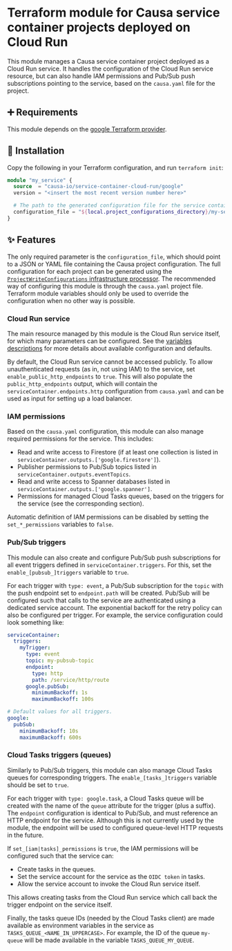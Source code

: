 # Terraform module for Causa service container projects deployed on Cloud Run

This module manages a Causa service container project deployed as a Cloud Run service. It handles the configuration of the Cloud Run service resource, but can also handle IAM permissions and Pub/Sub push subscriptions pointing to the service, based on the `causa.yaml` file for the project.

## ➕ Requirements

This module depends on the [google Terraform provider](https://registry.terraform.io/providers/hashicorp/google/latest).

## 🎉 Installation

Copy the following in your Terraform configuration, and run `terraform init`:

```terraform
module "my_service" {
  source  = "causa-io/service-container-cloud-run/google"
  version = "<insert the most recent version number here>"

  # The path to the generated configuration file for the service container project.
  configuration_file = "${local.project_configurations_directory}/my-service.json"
}
```

## ✨ Features

The only required parameter is the `configuration_file`, which should point to a JSON or YAML file containing the Causa project configuration. The full configuration for each project can be generated using the [`ProjectWriteConfigurations` infrastructure processor](https://github.com/causa-io/workspace-module-core#projectwriteconfigurations). The recommended way of configuring this module is through the `causa.yaml` project file. Terraform module variables should only be used to override the configuration when no other way is possible.

### Cloud Run service

The main resource managed by this module is the Cloud Run service itself, for which many parameters can be configured. See the [variables descriptions](./variables.tf) for more details about available configuration and defaults.

By default, the Cloud Run service cannot be accessed publicly. To allow unauthenticated requests (as in, not using IAM) to the service, set `enable_public_http_endpoints` to `true`. This will also populate the `public_http_endpoints` output, which will contain the `serviceContainer.endpoints.http` configuration from `causa.yaml` and can be used as input for setting up a load balancer.

### IAM permissions

Based on the `causa.yaml` configuration, this module can also manage required permissions for the service. This includes:

- Read and write access to Firestore (if at least one collection is listed in `serviceContainer.outputs.['google.firestore']`).
- Publisher permissions to Pub/Sub topics listed in `serviceContainer.outputs.eventTopics`.
- Read and write access to Spanner databases listed in `serviceContainer.outputs.['google.spanner']`.
- Permissions for managed Cloud Tasks queues, based on the triggers for the service (see the corresponding section).

Automatic definition of IAM permissions can be disabled by setting the `set_*_permissions` variables to `false`.

### Pub/Sub triggers

This module can also create and configure Pub/Sub push subscriptions for all event triggers defined in `serviceContainer.triggers`. For this, set the `enable_[pubsub_]triggers` variable to `true`.

For each trigger with `type: event`, a Pub/Sub subscription for the `topic` with the push endpoint set to `endpoint.path` will be created. Pub/Sub will be configured such that calls to the service are authenticated using a dedicated service account. The exponential backoff for the retry policy can also be configured per trigger. For example, the service configuration could look something like:

```yaml
serviceContainer:
  triggers:
    myTrigger:
      type: event
      topic: my-pubsub-topic
      endpoint:
        type: http
        path: /service/http/route
      google.pubSub:
        minimumBackoff: 1s
        maximumBackoff: 100s

# Default values for all triggers.
google:
  pubSub:
    minimumBackoff: 10s
    maximumBackoff: 600s
```

### Cloud Tasks triggers (queues)

Similarly to Pub/Sub triggers, this module can also manage Cloud Tasks queues for corresponding triggers. The `enable_[tasks_]triggers` variable should be set to `true`.

For each trigger with `type: google.task`, a Cloud Tasks queue will be created with the name of the `queue` attribute for the trigger (plus a suffix). The `endpoint` configuration is identical to Pub/Sub, and must reference an HTTP endpoint for the service. Although this is not currently used by the module, the endpoint will be used to configured queue-level HTTP requests in the future.

If `set_[iam|tasks]_permissions` is `true`, the IAM permissions will be configured such that the service can:

- Create tasks in the queues.
- Set the service account for the service as the `OIDC token` in tasks.
- Allow the service account to invoke the Cloud Run service itself.

This allows creating tasks from the Cloud Run service which call back the trigger endpoint on the service itself.

Finally, the tasks queue IDs (needed by the Cloud Tasks client) are made available as environment variables in the service as `TASKS_QUEUE_<NAME_IN_UPPERCASE>`. For example, the ID of the queue `my-queue` will be made available in the variable `TASKS_QUEUE_MY_QUEUE`.
